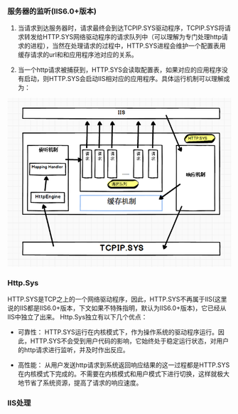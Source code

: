 ### 服务器的监听(IIS6.0+版本)     

1. 当请求到达服务器时，请求最终会到达TCPIP.SYS驱动程序，TCPIP.SYS将请求转发给HTTP.SYS网络驱动程序的请求队列中（可以理解为专门处理http请求的进程），当然在处理请求的过程中，HTTP.SYS进程会维护一个配置表用缓存请求的url和和应用程序池对应的关系。   

2. 当一个http请求被捕获到，HTTP.SYS会读取配置表，如果对应的应用程序没有启动，则HTTP.SYS会启动IIS相对应的应用程序。具体运行机制可以理解成为：   
 
 ![Http.SYS机制](/assets/HttpSys机制.png)


### Http.Sys    
HTTP.SYS是TCP之上的一个网络驱动程序，因此，HTTP.SYS不再属于IIS(这里说的IIS都是IIS6.0+版本，下文如果不特殊指明，默认为IIS6.0+版本)，它已经从IIS中独立了出来。 Http.Sys独立有以下几个优点：     

- 可靠性： HTTP.SYS运行在内核模式下，作为操作系统的驱动程序运行。因此，HTTP.SYS不会受到用户代码的影响，它始终处于稳定运行状态，对用户的http请求进行监听，并及时作出反应。   

- 高性能： 从用户发送http请求到系统返回响应结果的这一过程都是HTTP.SYS在内核模式下完成的。不需要在内核模式和用户模式下进行切换，这样就极大地节省了系统资源，提高了请求的响应速度。 
 

### IIS处理    

